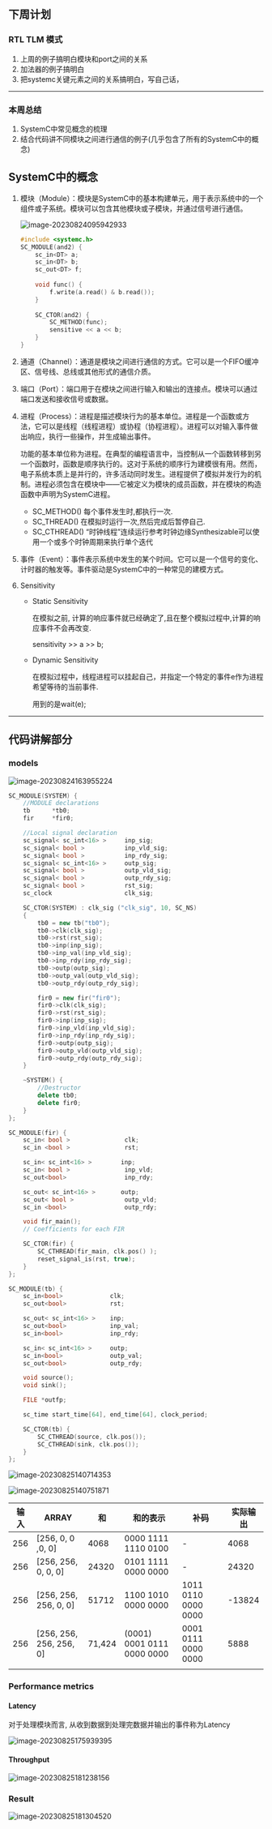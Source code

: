 ## 下周计划

### RTL TLM 模式

1. 上周的例子搞明白模块和port之间的关系
2. 加法器的例子搞明白
3. 把systemc关键元素之间的关系搞明白，写自己话，

---

### 本周总结

1. SystemC中常见概念的梳理
2. 结合代码讲不同模块之间进行通信的例子(几乎包含了所有的SystemC中的概念)

## SystemC中的概念

1. 模块（Module）：模块是SystemC中的基本构建单元，用于表示系统中的一个组件或子系统。模块可以包含其他模块或子模块，并通过信号进行通信。

   ![image-20230824095942933](images/image-20230824095942933.png)

   ```c++
   #include <systemc.h>
   SC_MODULE(and2) {
       sc_in<DT> a;
       sc_in<DT> b;
       sc_out<DT> f;
       
       void func() {
           f.write(a.read() & b.read());
       }
       
       SC_CTOR(and2) {
           SC_METHOD(func);
           sensitive << a << b;
       }
   }
   ```

2. 通道（Channel）：通道是模块之间进行通信的方式。它可以是一个FIFO缓冲区、信号线、总线或其他形式的通信介质。

3. 端口（Port）：端口用于在模块之间进行输入和输出的连接点。模块可以通过端口发送和接收信号或数据。

4. 进程（Process）：进程是描述模块行为的基本单位。进程是一个函数或方法，它可以是线程（线程进程）或协程（协程进程）。进程可以对输入事件做出响应，执行一些操作，并生成输出事件。

   功能的基本单位称为进程。在典型的编程语言中，当控制从一个函数转移到另一个函数时，函数是顺序执行的。这对于系统的顺序行为建模很有用。然而，电子系统本质上是并行的，许多活动同时发生。进程提供了模拟并发行为的机制。进程必须包含在模块中——它被定义为模块的成员函数，并在模块的构造函数中声明为SystemC进程。

   - SC_METHOD() 每个事件发生时,都执行一次.
   - SC_THREAD() 在模拟时运行一次,然后完成后暂停自己.
   - SC_CTHREAD() “时钟线程”连续运行参考时钟边缘Synthesizable可以使用一个或多个时钟周期来执行单个迭代

5. 事件（Event）：事件表示系统中发生的某个时间。它可以是一个信号的变化、计时器的触发等。事件驱动是SystemC中的一种常见的建模方式。

6. Sensitivity

   - Static Sensitivity

     在模拟之前, 计算的响应事件就已经确定了,且在整个模拟过程中,计算的响应事件不会再改变.

     sensitivity >> a >> b;

   - Dynamic Sensitivity

     在模拟过程中，线程进程可以挂起自己，并指定一个特定的事件e作为进程希望等待的当前事件.

     用到的是wait(e);

---

## 代码讲解部分

### models

![image-20230824163955224](images/image-20230824163955224.png)

```c++
SC_MODULE(SYSTEM) {
    //MODULE declarations
    tb      *tb0;
    fir     *fir0;

    //Local signal declaration
    sc_signal< sc_int<16> >     inp_sig;
    sc_signal< bool >           inp_vld_sig;
    sc_signal< bool >           inp_rdy_sig;
    sc_signal< sc_int<16> >     outp_sig;
    sc_signal< bool >           outp_vld_sig;
    sc_signal< bool >           outp_rdy_sig;
    sc_signal< bool >           rst_sig;
    sc_clock                    clk_sig;

    SC_CTOR(SYSTEM) : clk_sig ("clk_sig", 10, SC_NS)
    {
        tb0 = new tb("tb0");
        tb0->clk(clk_sig);
        tb0->rst(rst_sig);
        tb0->inp(inp_sig);
        tb0->inp_val(inp_vld_sig);
        tb0->inp_rdy(inp_rdy_sig);
        tb0->outp(outp_sig);
        tb0->outp_val(outp_vld_sig);
        tb0->outp_rdy(outp_rdy_sig);

        fir0 = new fir("fir0");
        fir0->clk(clk_sig);
        fir0->rst(rst_sig);
        fir0->inp(inp_sig);
        fir0->inp_vld(inp_vld_sig);
        fir0->inp_rdy(inp_rdy_sig);
        fir0->outp(outp_sig);
        fir0->outp_vld(outp_vld_sig);
        fir0->outp_rdy(outp_rdy_sig);
    }

    ~SYSTEM() {
        //Destructor
        delete tb0;
        delete fir0;
    }
};
```

```c++
SC_MODULE(fir) {
    sc_in< bool >               clk;
    sc_in <bool >               rst;

    sc_in< sc_int<16> >        inp;
    sc_in< bool >               inp_vld;
    sc_out<bool>                inp_rdy;

    sc_out< sc_int<16> >       outp;
    sc_out< bool >              outp_vld;
    sc_in <bool>                outp_rdy;

    void fir_main();
    // Coefficients for each FIR

    SC_CTOR(fir) {
        SC_CTHREAD(fir_main, clk.pos() );
        reset_signal_is(rst, true);
    }
};
```

```c++
SC_MODULE(tb) {
    sc_in<bool>             clk;
    sc_out<bool>            rst;

    sc_out< sc_int<16> >    inp;
    sc_out<bool>            inp_val;
    sc_in<bool>             inp_rdy;

    sc_in< sc_int<16> >     outp;
    sc_in<bool>             outp_val;
    sc_out<bool>            outp_rdy;

    void source();
    void sink();

    FILE *outfp;

    sc_time start_time[64], end_time[64], clock_period;

    SC_CTOR(tb) {
        SC_CTHREAD(source, clk.pos());
        SC_CTHREAD(sink, clk.pos());
    }
};
```

![image-20230825140714353](images/image-20230825140714353.png)

![image-20230825140751871](images/image-20230825140751871.png)

| 输入 | ARRAY                   | 和     | 和的表示                   | 补码                | 实际输出 |
| ---- | ----------------------- | ------ | -------------------------- | ------------------- | -------- |
| 256  | [256, 0, 0 ,0, 0]       | 4068   | 0000 1111 1110 0100        | -                   | 4068     |
| 256  | [256, 256, 0, 0, 0]     | 24320  | 0101 1111 0000 0000        | -                   | 24320    |
| 256  | [256, 256, 256, 0, 0]   | 51712  | 1100 1010 0000 0000        | 1011 0110 0000 0000 | -13824   |
| 256  | [256, 256, 256, 256, 0] | 71,424 | (0001) 0001 0111 0000 0000 | 0001 0111 0000 0000 | 5888     |
|      |                         |        |                            |                     |          |

### Performance metrics

  #### Latency

对于处理模块而言, 从收到数据到处理完数据并输出的事件称为Latency

![image-20230825175939395](images/image-20230825175939395.png)

#### Throughput

![image-20230825181238156](images/image-20230825181238156.png)



### Result

![image-20230825181304520](images/image-20230825181304520.png)
